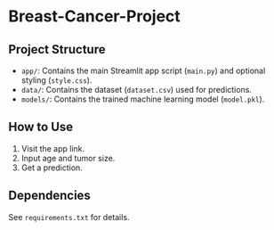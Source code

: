 # Breast-Cancer-Project
## Project Structure
- `app/`: Contains the main Streamlit app script (`main.py`) and optional styling (`style.css`).
- `data/`: Contains the dataset (`dataset.csv`) used for predictions.
- `models/`: Contains the trained machine learning model (`model.pkl`).

## How to Use
1. Visit the app link.
2. Input age and tumor size.
3. Get a prediction.

## Dependencies
See `requirements.txt` for details.
